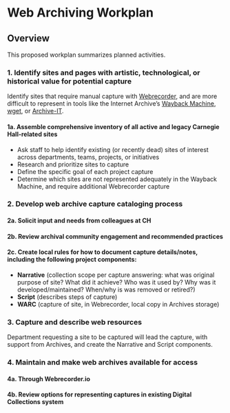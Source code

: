 # Web Archiving Workplan

## Overview

This proposed workplan summarizes planned activities.

### 1. **Identify** sites and pages with artistic, technological, or historical value for potential capture

Identify sites that require manual capture with [Webrecorder](http://webrecorder.io/), and are more difficult to represent in tools like the Internet Archive’s [Wayback Machine](https://archive.org/web/), [wget](https://www.gnu.org/software/wget/), or [Archive-IT](https://archive-it.org/).

#### 1a. Assemble comprehensive inventory of all active and legacy Carnegie Hall-related sites
- Ask staff to help identify existing (or recently dead) sites of interest across departments, teams, projects, or initiatives
- Research and prioritize sites to capture
- Define the specific goal of each project capture
- Determine which sites are not represented adequately in the Wayback Machine, and require additional Webrecorder capture 

### 2. Develop web archive capture cataloging process

#### 2a. Solicit input and needs from colleagues at CH
#### 2b. Review archival community engagement and recommended practices
#### 2c. Create local rules for how to document capture details/notes, including the following project components:
- **Narrative** (collection scope per capture answering: what was original purpose of site? What did it achieve? Who was it used by? Why was it developed/maintained? When/why is was removed or retired?)
-	**Script** (describes steps of capture)
-	**WARC** (capture of site, in Webrecorder, local copy in Archives storage)

### 3. Capture and describe web resources

Department requesting a site to be captured will lead the capture, with support from Archives, and create the Narrative and Script components. 

### 4. Maintain and make web archives available for access
#### 4a. Through Webrecorder.io

#### 4b. Review options for representing captures in existing Digital Collections system

